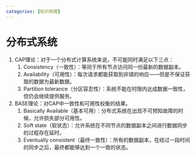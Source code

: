 ```yaml
---
categories: [知识梳理]
---
```

# 分布式系统

1. CAP理论：对于一个分布式计算系统来说，不可能同时满足以下三点：
   1. Consistency（一致性）：等同于所有节点访问同一份最新的数据副本。
   2. Availability（可用性）：每次请求都能获取到非错的响应——但是不保证获取的数据为最新数据。
   3. Partition tolerance（分区容忍性）：系统不能在时限内达成数据一致性，但仍会继续提供服务。
2. BASE理论：对CAP中一致性和可用性权衡的结果。
   1. Basically Available（基本可用）：分布式系统在出现不可预知故障的时候，允许损失部分可用性。
   2. Soft state（软状态）：允许系统在不同节点的数据副本之间进行数据同步的过程存在延时。
   3. Eventually consistent（最终一致性）：所有的数据副本，在经过一段时间的同步之后，最终都能够达到一个一致的状态。
